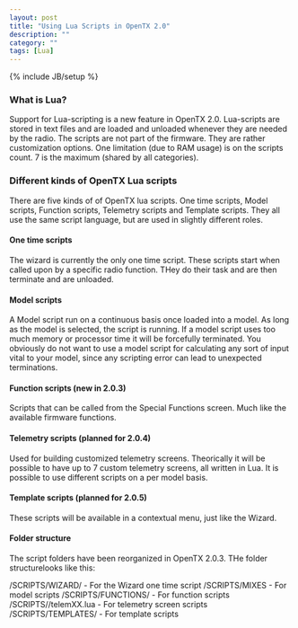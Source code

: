 ```yaml
---
layout: post
title: "Using Lua Scripts in OpenTX 2.0"
description: ""
category: ""
tags: [Lua]
---
```

{% include JB/setup %}

### What is Lua?
Support for Lua-scripting is a new feature in OpenTX 2.0. Lua-scripts are stored in text files and are loaded and unloaded whenever they are needed by the radio. The scripts are not part of the firmware. They are rather customization options.
One limitation (due to RAM usage) is on the scripts count. 7 is the maximum (shared by all categories). 

### Different kinds of OpenTX Lua scripts
There are five kinds of of OpenTX lua scripts. One time scripts, Model scripts, Function scripts, Telemetry scripts and Template scripts. They all use the same script language, but are used in slightly different roles. 

#### One time scripts
The wizard is currently the only one time script. These scripts start when called upon by a specific radio function. THey do their task and are then terminate and are unloaded. 

#### Model scripts 
A Model script run on a continuous basis once loaded into a model. As long as the model is selected, the script is running. If a model script uses too much memory or processor time it will be forcefully terminated. You obviously do not want to use a model script for calculating any sort of input vital to your model, since any scripting error can lead to unexpected terminations. 

#### Function scripts (new in 2.0.3)
Scripts that can be called from the Special Functions screen. Much like the available firmware functions.

#### Telemetry scripts (planned for 2.0.4)
Used for building customized telemetry screens. Theorically it will be possible to have up to 7 custom telemetry screens, all written in Lua. It is possible to use different scripts on a per model basis.

#### Template scripts (planned for 2.0.5)
These scripts will be available in a contextual menu, just like the Wizard.


#### Folder structure
The script folders have been reorganized in OpenTX 2.0.3. THe folder structurelooks like this:

/SCRIPTS/WIZARD/ - For the Wizard one time script
/SCRIPTS/MIXES - For model scripts
/SCRIPTS/FUNCTIONS/ - For function scripts
/SCRIPTS/<MODELNAME>/telemXX.lua - For telemetry screen scripts
/SCRIPTS/TEMPLATES/ - For template scripts 
